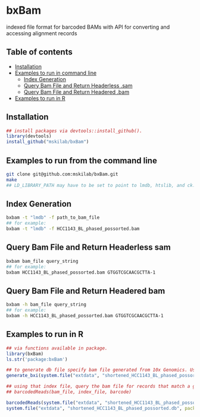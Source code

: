 # bxBam
indexed file format for barcoded BAMs with API for converting and accessing alignment records

## Table of contents
* [Installation](#installation)
* [Examples to run in command line](#examples-to-run-from-the-command-line)
  * [Index Generation](#index-generation)
  * [Query Bam File and Return Headerless .sam](#query-bam-file-and-return-headerless-sam)
  * [Query Bam File and Return Headered .bam](#query-bam-file-and-return-headered-bam)
* [Examples to run in R](#examples-to-run-in-r)

## Installation

```R
## install packages via devtools::install_github().
library(devtools)
install_github("mskilab/bxBam")
```

## Examples to run from the command line
```bash
git clone git@github.com:mskilab/bxBam.git
make
## LD_LIBRARY_PATH may have to be set to point to lmdb, htslib, and ck.
```

Index Generation
----------------
```bash
bxbam -t "lmdb" -f path_to_bam_file
## for example:
bxbam -t "lmdb" -f HCC1143_BL_phased_possorted.bam
```

Query Bam File and Return Headerless sam
-----------------------------------------
```bash
bxbam bam_file query_string
## for example:
bxbam HCC1143_BL_phased_possorted.bam GTGGTCGCAACGCTTA-1
```

Query Bam File and Return Headered bam
--------------------------------------
```bash
bxbam -h bam_file query_string
## for example:
bxbam -h HCC1143_BL_phased_possorted.bam GTGGTCGCAACGCTTA-1
```

Examples to run in R
--------------------

```R
## via functions available in package.
library(bxBam)
ls.str('package:bxBam')
```

```R
## to generate db file specify bam file generated from 10x Genomics. Use generate_bxi()
generate_bxi(system.file("extdata", "shortened_HCC1143_BL_phased_possorted.bam", package="bxBam")
```

```R
## using that index file, query the bam file for records that match a given BX barcode.
## barcodedReads(bam_file, index_file, barcode)

barcodedReads(system.file("extdata", "shortened_HCC1143_BL_phased_possorted.bam", package="bxBam"),
system.file("extdata", "shortened_HCC1143_BL_phased_possorted.db", package="bxBam"), 'CGGAGCTAGTAAGTAC-1')
```
